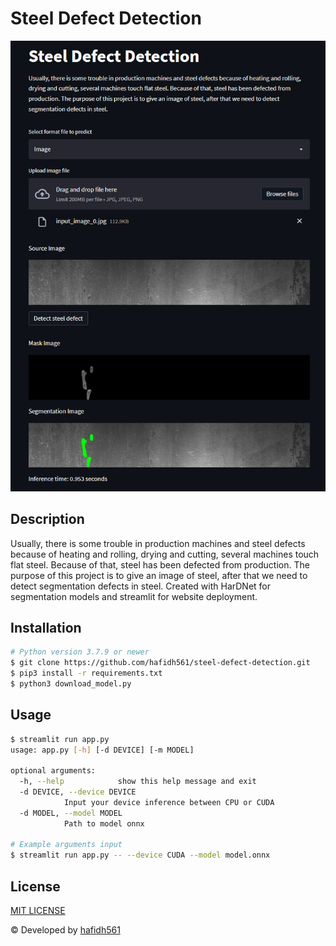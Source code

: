 # Steel Defect Detection

![results](./results/results.png "results")

## Description

Usually, there is some trouble in production machines and steel defects because of heating and rolling, drying and cutting, several machines touch flat steel. Because of that, steel has been defected from production. The purpose of this project is to give an image of steel, after that we need to detect segmentation defects in steel. Created with HarDNet for segmentation models and streamlit for website deployment.

## Installation

```bash
# Python version 3.7.9 or newer
$ git clone https://github.com/hafidh561/steel-defect-detection.git
$ pip3 install -r requirements.txt
$ python3 download_model.py
```

## Usage

```bash
$ streamlit run app.py
usage: app.py [-h] [-d DEVICE] [-m MODEL]

optional arguments:
  -h, --help            show this help message and exit
  -d DEVICE, --device DEVICE
            Input your device inference between CPU or CUDA
  -d MODEL, --model MODEL
            Path to model onnx

# Example arguments input
$ streamlit run app.py -- --device CUDA --model model.onnx
```

## License

[MIT LICENSE](./LICENSE)

© Developed by [hafidh561](https://github.com/hafidh561)
